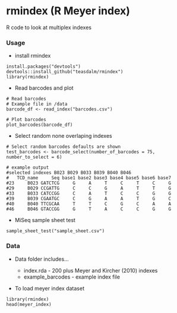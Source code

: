 # rmindex (**R** **M**eyer **index**)

R code to look at multiplex indexes 

### Usage

* install rmindex

```{r}
install.packages("devtools")
devtools::install_github("teasdalm/rmindex")
library(rmindex)
```

* Read barcodes and plot

```{r}
# Read barcodes
# Example file in /data
barcode_df <- read_index("barcodes.csv")

# Plot barcodes
plot_barcodes(barcode_df)
```

* Select random none overlaping indexes

```{r}
# Select random barcodes defaults are shown
test_barcodes <- barcode_select(number_of_barcodes = 75, number_to_select = 6)

# example output 
#selected indexes B023 B029 B033 B039 B040 B046
#   TCD_name     Seq base1 base2 base3 base4 base5 base6 base7
#23     B023 GATCTCG     G     A     T     C     T     C     G
#29     B029 CCGATTG     C     C     G     A     T     T     G
#33     B033 CATCCGG     C     A     T     C     C     G     G
#39     B039 CGAATGC     C     G     A     A     T     G     C
#40     B040 TTCGCAA     T     T     C     G     C     A     A
#46     B046 GTACCGG     G     T     A     C     C     G     G

```

* MiSeq sample sheet test 

```{r}
sample_sheet_test("sample_sheet.csv")
```

### Data

* Data folder includes...
  * index.rda - 200 plus Meyer and Kircher (2010) indexes
  * example_barcodes - example index file

* To load meyer index dataset
```{r}
library(rmindex)
head(meyer_index)
```
